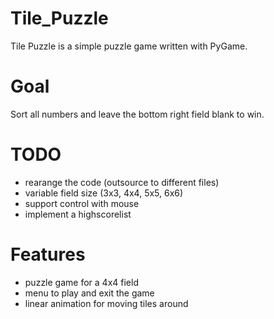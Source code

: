 # Tile_Puzzle
Tile Puzzle is a simple puzzle game written with PyGame.

# Goal
Sort all numbers and leave the bottom right field blank to win.

# TODO
- rearange the code (outsource to different files)
- variable field size (3x3, 4x4, 5x5, 6x6)
- support control with mouse
- implement a highscorelist

# Features
- puzzle game for a 4x4 field
- menu to play and exit the game
- linear animation for moving tiles around
